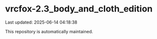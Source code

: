 # vrcfox-2.3_body_and_cloth_edition

Last updated: 2025-06-14 04:18:38

This repository is automatically maintained.
